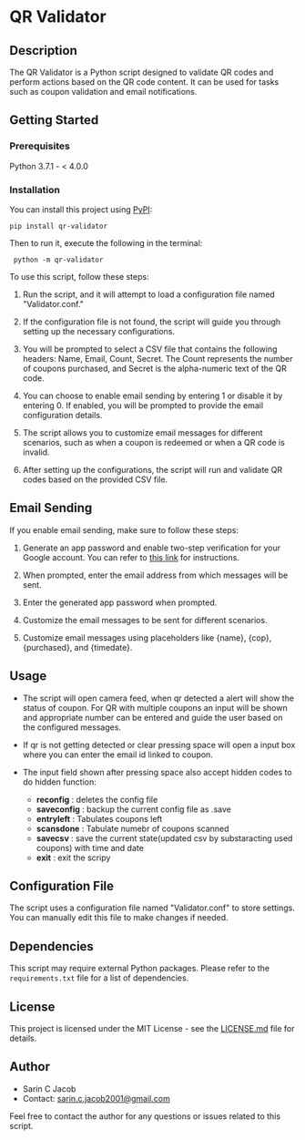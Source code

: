 # QR Validator

## Description

The QR Validator is a Python script designed to validate QR codes and perform actions based on the QR code content. It can be used for tasks such as coupon validation and email notifications.

## Getting Started
### Prerequisites
Python 3.7.1 - < 4.0.0
### Installation
You can install this project using [PyPI](https://pypi.org/project/qr-validator/):
```
pip install qr-validator
```
Then to run it, execute the following in the terminal:
```
 python -m qr-validator
```


To use this script, follow these steps:

1. Run the script, and it will attempt to load a configuration file named "Validator.conf."

2. If the configuration file is not found, the script will guide you through setting up the necessary configurations.

3. You will be prompted to select a CSV file that contains the following headers: Name, Email, Count, Secret. The Count represents the number of coupons purchased, and Secret is the alpha-numeric text of the QR code.

4. You can choose to enable email sending by entering 1 or disable it by entering 0. If enabled, you will be prompted to provide the email configuration details.

5. The script allows you to customize email messages for different scenarios, such as when a coupon is redeemed or when a QR code is invalid.

6. After setting up the configurations, the script will run and validate QR codes based on the provided CSV file.

## Email Sending

If you enable email sending, make sure to follow these steps:

1. Generate an app password and enable two-step verification for your Google account. You can refer to [this link](https://www.febooti.com/products/automation-workshop/tutorials/enable-google-app-passwords-for-smtp.html) for instructions.

2. When prompted, enter the email address from which messages will be sent.

3. Enter the generated app password when prompted.

4. Customize the email messages to be sent for different scenarios.
5. Customize email messages using placeholders like {name}, {cop}, {purchased}, and {timedate}.

## Usage

- The script will open camera feed, when qr detected a alert will show the status of coupon. For QR with multiple coupons an input will be shown and appropriate number can be entered and guide the user based on the configured messages.
- If qr is not getting detected or clear pressing space will open a input box where you can enter the email id linked to coupon.

- The input field shown after pressing space also accept hidden codes to do hidden function:
    - **reconfig** : deletes the config file  
    - **saveconfig** : backup the current config file as .save
    - **entryleft** : Tabulates coupons left
    - **scansdone** : Tabulate numebr of coupons scanned 
    - **savecsv** : save the current state(updated csv by substaracting used coupons) with time and date
    - **exit** : exit the scripy
## Configuration File

The script uses a configuration file named "Validator.conf" to store settings. You can manually edit this file to make changes if needed.

## Dependencies

This script may require external Python packages. Please refer to the `requirements.txt` file for a list of dependencies.

## License

This project is licensed under the MIT License - see the [LICENSE.md](LICENSE.md) file for details.

## Author

- Sarin C Jacob
- Contact: sarin.c.jacob2001@gmail.com

Feel free to contact the author for any questions or issues related to this script.

